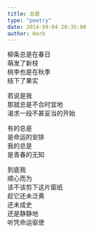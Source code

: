 ```yaml
---  
title: 总是  
type: "poetry"  
date: 2014-09-04 20:35:00  
author: Herb  
---  
```

柳条总是在春日  
萌发了新枝  
桃李也是在秋季  
结下了果实  

若说是我  
那就总是不合时宜地  
渴求一段不甚妥当的开始  

有的总是  
是命运的安排  
我的总是  
是青春的无知  

到底我  
顺心而为  
该不该剪下这片窗纸  
趁它还未泛黄  
还未成史  
还是静静地  
听凭命运驱使